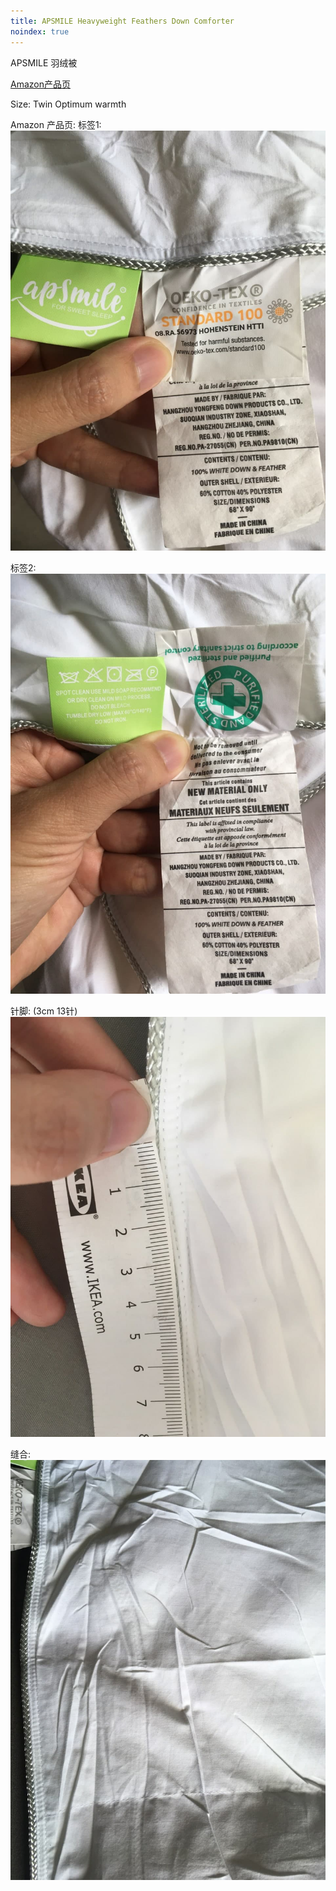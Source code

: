 ```yaml
---
title: APSMILE Heavyweight Feathers Down Comforter
noindex: true
---
```


APSMILE 羽绒被

[Amazon产品页](https://www.amazon.com/APSMILE-Heavyweight-European-Comforter-Weather/dp/B07VC1MS1V)

Size: Twin
Optimum warmth

Amazon 产品页:
标签1:
![](/picture/photo_2021-11-27_16-42-06.jpg)

标签2:
![](/picture/photo_2021-11-27_16-42-27.jpg)

针脚: (3cm 13针)
![](/picture/photo_2021-11-27_16-42-39.jpg)

缝合:
![](/picture/photo_2021-11-27_16-42-31.jpg)